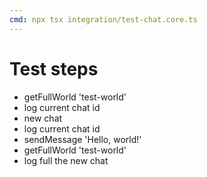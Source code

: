 ```yaml
---
cmd: npx tsx integration/test-chat.core.ts
---
```

# Test steps
- getFullWorld 'test-world'
- log current chat id
- new chat
- log current chat id
- sendMessage 'Hello, world!'
- getFullWorld 'test-world'
- log full the new chat